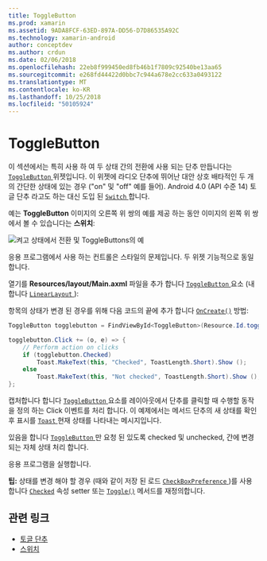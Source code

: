 ```yaml
---
title: ToggleButton
ms.prod: xamarin
ms.assetid: 9ADA8FCF-63ED-897A-DD56-D7D86535A92C
ms.technology: xamarin-android
author: conceptdev
ms.author: crdun
ms.date: 02/06/2018
ms.openlocfilehash: 22eb8f999450ed8fb46b1f7809c92540be13aa65
ms.sourcegitcommit: e268fd44422d0bbc7c944a678e2cc633a0493122
ms.translationtype: MT
ms.contentlocale: ko-KR
ms.lasthandoff: 10/25/2018
ms.locfileid: "50105924"
---
```

# <a name="togglebutton"></a>ToggleButton

이 섹션에서는 특히 사용 하 여 두 상태 간의 전환에 사용 되는 단추 만듭니다는 [ `ToggleButton` ](https://developer.xamarin.com/api/type/Android.Widget.ToggleButton/) 위젯입니다. 이 위젯에 라디오 단추에 뛰어난 대안 상호 배타적인 두 개의 간단한 상태에 있는 경우 ("on" 및 "off" 예를 들어). Android 4.0 (API 수준 14) 토글 단추 라고도 하는 대신 도입 된 [ `Switch` ](https://developer.xamarin.com/api/type/Android.Widget.Switch/)합니다.

예는 **ToggleButton** 이미지의 오른쪽 위 쌍의 예를 제공 하는 동안 이미지의 왼쪽 위 쌍에서 볼 수 있습니다는 **스위치**:

![켜고 상태에서 전환 및 ToggleButtons의 예](toggle-button-images/togglebutton-switch.png)  

응용 프로그램에서 사용 하는 컨트롤은 스타일의 문제입니다. 두 위젯 기능적으로 동일합니다.

열기를 **Resources/layout/Main.axml** 파일을 추가 합니다 [ `ToggleButton` ](https://developer.xamarin.com/api/type/Android.Widget.ToggleButton/) 요소 (내 합니다 [ `LinearLayout` ](https://developer.xamarin.com/api/type/Android.Widget.LinearLayout/)):

항목의 상태가 변경 된 경우를 위해 다음 코드의 끝에 추가 합니다 [`OnCreate()`](https://developer.xamarin.com/api/member/Android.App.Activity.OnCreate/p/Android.OS.Bundle/Android.OS.PersistableBundle)
방법:

```csharp
ToggleButton togglebutton = FindViewById<ToggleButton>(Resource.Id.togglebutton);

togglebutton.Click += (o, e) => {
    // Perform action on clicks
    if (togglebutton.Checked)
        Toast.MakeText(this, "Checked", ToastLength.Short).Show ();
    else
        Toast.MakeText(this, "Not checked", ToastLength.Short).Show ();
};
```

캡처합니다 합니다 [ `ToggleButton` ](https://developer.xamarin.com/api/type/Android.Widget.ToggleButton/) 요소를 레이아웃에서 단추를 클릭할 때 수행할 동작을 정의 하는 Click 이벤트를 처리 합니다. 이 예제에서는 메서드 단추의 새 상태를 확인 후 표시를 [ `Toast` ](https://developer.xamarin.com/api/type/Android.Widget.Toast/) 현재 상태를 나타내는 메시지입니다.

있음을 합니다 [ `ToggleButton` ](https://developer.xamarin.com/api/type/Android.Widget.ToggleButton/) 만 요청 된 있도록 checked 및 unchecked, 간에 변경 되는 자체 상태 처리 합니다.

응용 프로그램을 실행합니다.


**팁:** 상태를 변경 해야 할 경우 (때와 같이 저장 된 로드 [ `CheckBoxPreference` ](https://developer.xamarin.com/api/type/Android.Preferences.CheckBoxPreference/))를 사용 합니다 [`Checked`](https://developer.xamarin.com/api/property/Android.Widget.CompoundButton.Checked/)
속성 setter 또는 [`Toggle()`](https://developer.xamarin.com/api/member/Android.Widget.CompoundButton.Toggle/)
메서드를 재정의합니다.


## <a name="related-links"></a>관련 링크

- [토글 단추](http://developer.android.com/reference/android/widget/ToggleButton.html)
- [스위치](http://developer.android.com/reference/android/widget/Switch.html)
